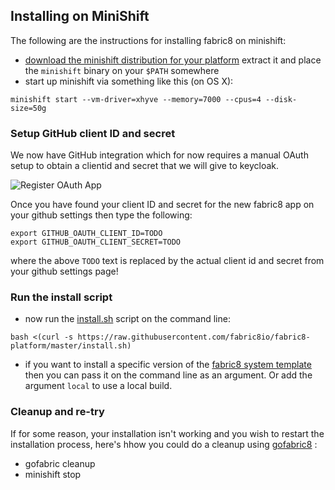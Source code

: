 ## Installing on MiniShift

The following are the instructions for installing fabric8 on minishift:

* [download the minishift distribution for your platform](https://github.com/minishift/minishift/releases) extract it and place the `minishift` binary on your `$PATH` somewhere
* start up minishift via something like this (on OS X):

```
minishift start --vm-driver=xhyve --memory=7000 --cpus=4 --disk-size=50g
```

### Setup GitHub client ID and secret

We now have GitHub integration which for now requires a manual OAuth setup to obtain a clientid and secret that we will give to keycloak. 

![Register OAuth App](./images/register-oauth.png)

Once you have found your client ID and secret for the new fabric8 app on your github settings then type the following:

```
export GITHUB_OAUTH_CLIENT_ID=TODO
export GITHUB_OAUTH_CLIENT_SECRET=TODO
```

where the above `TODO` text is replaced by the actual client id and secret from your github settings page!

### Run the install script

* now run the [install.sh](https://github.com/fabric8io/fabric8-platform/blob/master/install.sh) script on the command line:

```
bash <(curl -s https://raw.githubusercontent.com/fabric8io/fabric8-platform/master/install.sh)
```

* if you want to install a specific version of the [fabric8 system template](http://central.maven.org/maven2/io/fabric8/platform/packages/fabric8-system/) then you can pass it on the command line as an argument. Or add the argument `local` to use a local build.


### Cleanup and re-try

If for some reason, your installation isn't working and you wish to restart the installation process, here's hhow you could do a cleanup using [gofabric8](https://github.com/fabric8io/gofabric8#install--update--run)  :
* gofabric cleanup
* minishift stop

